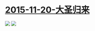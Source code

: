  # [2015-11-20-大圣归来](http://www.bilibili.com/html/monkey-back.html )
![](https://bilicover2015.github.io/Android/2015-11-20-《西游记之大圣归来》全网独播.png)
![](https://bilicover2015.github.io/PC/2015-11-20-大圣归来.jpg)
